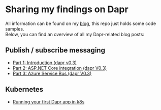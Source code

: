 # Sharing my findings on Dapr

All information can be found on my [blog](https://toonvanhoutte.wordpress.com), this repo just holds some code samples.  
Below, you can find an overview of all my Dapr-related blog posts:

## Publish / subscribe messaging
- [Part 1: Introduction (dapr v0.3)](https://toonvanhoutte.wordpress.com/2019/12/26/exploring-dapr-pub-sub-part-1-introduction/)
- [Part 2: ASP.NET Core integration (dapr V0.3)](https://toonvanhoutte.wordpress.com/2019/12/27/exploring-dapr-pub-sub-part-2-asp-net-core-integration/)
- [Part 3: Azure Service Bus (dapr V0.3)](https://toonvanhoutte.wordpress.com/2019/12/27/exploring-dapr-pub-sub-part-3-azure-service-bus/)

## Kubernetes
- [Running your first Dapr app in k8s](https://toonvanhoutte.wordpress.com/2019/12/30/exploring-dapr-running-your-first-dapr-app-in-kubernetes/)
